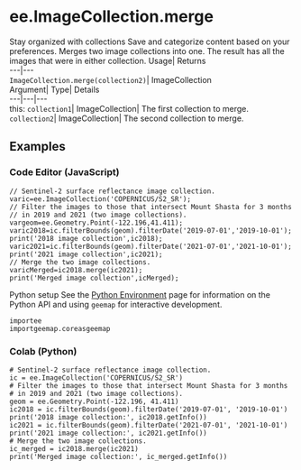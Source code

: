  
#  ee.ImageCollection.merge 
Stay organized with collections  Save and categorize content based on your preferences. 
Merges two image collections into one. The result has all the images that were in either collection. Usage| Returns  
---|---  
`ImageCollection.merge(collection2)`| ImageCollection  
Argument| Type| Details  
---|---|---  
this: `collection1`| ImageCollection| The first collection to merge.  
`collection2`| ImageCollection| The second collection to merge.  
## Examples
### Code Editor (JavaScript)
```
// Sentinel-2 surface reflectance image collection.
varic=ee.ImageCollection('COPERNICUS/S2_SR');
// Filter the images to those that intersect Mount Shasta for 3 months
// in 2019 and 2021 (two image collections).
vargeom=ee.Geometry.Point(-122.196,41.411);
varic2018=ic.filterBounds(geom).filterDate('2019-07-01','2019-10-01');
print('2018 image collection',ic2018);
varic2021=ic.filterBounds(geom).filterDate('2021-07-01','2021-10-01');
print('2021 image collection',ic2021);
// Merge the two image collections.
varicMerged=ic2018.merge(ic2021);
print('Merged image collection',icMerged);
```

Python setup
See the [ Python Environment](https://developers.google.com/earth-engine/guides/python_install) page for information on the Python API and using `geemap` for interactive development.
```
importee
importgeemap.coreasgeemap
```

### Colab (Python)
```
# Sentinel-2 surface reflectance image collection.
ic = ee.ImageCollection('COPERNICUS/S2_SR')
# Filter the images to those that intersect Mount Shasta for 3 months
# in 2019 and 2021 (two image collections).
geom = ee.Geometry.Point(-122.196, 41.411)
ic2018 = ic.filterBounds(geom).filterDate('2019-07-01', '2019-10-01')
print('2018 image collection:', ic2018.getInfo())
ic2021 = ic.filterBounds(geom).filterDate('2021-07-01', '2021-10-01')
print('2021 image collection:', ic2021.getInfo())
# Merge the two image collections.
ic_merged = ic2018.merge(ic2021)
print('Merged image collection:', ic_merged.getInfo())
```

